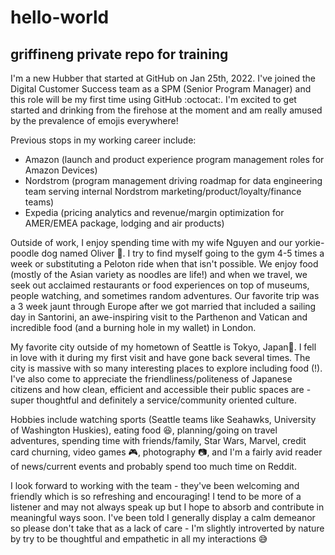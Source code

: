 # hello-world
## griffineng private repo for training
I'm a new Hubber that started at GitHub on Jan 25th, 2022. I've joined the Digital Customer Success team as a SPM (Senior Program Manager) and this role will be my first time using GitHub :octocat:. I'm excited to get started and drinking from the firehose at the moment and am really amused by the prevalence of emojis everywhere!

Previous stops in my working career include:
- Amazon (launch and product experience program management roles for Amazon Devices)
- Nordstrom (program management driving roadmap for data engineering team serving internal Nordstrom marketing/product/loyalty/finance teams)
- Expedia (pricing analytics and revenue/margin optimization for AMER/EMEA package, lodging and air products)

Outside of work, I enjoy spending time with my wife Nguyen and our yorkie-poodle dog named Oliver 🦮. I try to find myself going to the gym 4-5 times a week or substituting a Peloton ride when that isn't possible. We enjoy food (mostly of the Asian variety as noodles are life!) and when we travel, we seek out acclaimed restaurants or food experiences on top of museums, people watching, and sometimes random adventures. Our favorite trip was a 3 week jaunt through Europe after we got married that included a sailing day in Santorini, an awe-inspiring visit to the Parthenon and Vatican and incredible food (and a burning hole in my wallet) in London. 

My favorite city outside of my hometown of Seattle is Tokyo, Japan🗼. I fell in love with it during my first visit and have gone back several times. The city is massive with so many interesting places to explore including food (!). I've also come to appreciate the friendliness/politeness of Japanese citizens and how clean, efficient and accessible their public spaces are - super thoughtful and definitely a service/community oriented culture.

Hobbies include watching sports (Seattle teams like Seahawks, University of Washington Huskies), eating food 😆, planning/going on travel adventures, spending time with friends/family, Star Wars, Marvel, credit card churning, video games 🎮, photography 📷, and I'm a fairly avid reader of news/current events and probably spend too much time on Reddit.

I look forward to working with the team - they've been welcoming and friendly which is so refreshing and encouraging! I tend to be more of a listener and may not always speak up but I hope to absorb and contribute in meaningful ways soon. I've been told I generally display a calm demeanor so please don't take that as a lack of care - I'm slightly introverted by nature by try to be thoughtful and empathetic in all my interactions 😅
